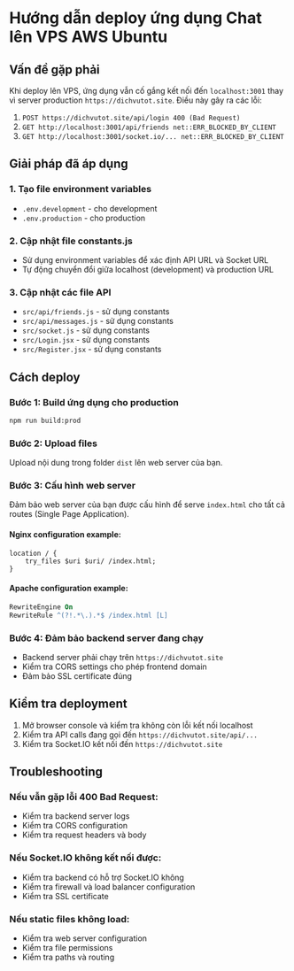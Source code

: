 # Hướng dẫn deploy ứng dụng Chat lên VPS AWS Ubuntu

## Vấn đề gặp phải

Khi deploy lên VPS, ứng dụng vẫn cố gắng kết nối đến `localhost:3001` thay vì server production `https://dichvutot.site`. Điều này gây ra các lỗi:

1. `POST https://dichvutot.site/api/login 400 (Bad Request)`
2. `GET http://localhost:3001/api/friends net::ERR_BLOCKED_BY_CLIENT`
3. `GET http://localhost:3001/socket.io/... net::ERR_BLOCKED_BY_CLIENT`

## Giải pháp đã áp dụng

### 1. Tạo file environment variables
- `.env.development` - cho development
- `.env.production` - cho production

### 2. Cập nhật file constants.js
- Sử dụng environment variables để xác định API URL và Socket URL
- Tự động chuyển đổi giữa localhost (development) và production URL

### 3. Cập nhật các file API
- `src/api/friends.js` - sử dụng constants
- `src/api/messages.js` - sử dụng constants
- `src/socket.js` - sử dụng constants
- `src/Login.jsx` - sử dụng constants
- `src/Register.jsx` - sử dụng constants

## Cách deploy

### Bước 1: Build ứng dụng cho production
```bash
npm run build:prod
```

### Bước 2: Upload files
Upload nội dung trong folder `dist` lên web server của bạn.

### Bước 3: Cấu hình web server
Đảm bảo web server của bạn được cấu hình để serve `index.html` cho tất cả routes (Single Page Application).

#### Nginx configuration example:
```nginx
location / {
    try_files $uri $uri/ /index.html;
}
```

#### Apache configuration example:
```apache
RewriteEngine On
RewriteRule ^(?!.*\.).*$ /index.html [L]
```

### Bước 4: Đảm bảo backend server đang chạy
- Backend server phải chạy trên `https://dichvutot.site`
- Kiểm tra CORS settings cho phép frontend domain
- Đảm bảo SSL certificate đúng

## Kiểm tra deployment

1. Mở browser console và kiểm tra không còn lỗi kết nối localhost
2. Kiểm tra API calls đang gọi đến `https://dichvutot.site/api/...`
3. Kiểm tra Socket.IO kết nối đến `https://dichvutot.site`

## Troubleshooting

### Nếu vẫn gặp lỗi 400 Bad Request:
- Kiểm tra backend server logs
- Kiểm tra CORS configuration
- Kiểm tra request headers và body

### Nếu Socket.IO không kết nối được:
- Kiểm tra backend có hỗ trợ Socket.IO không
- Kiểm tra firewall và load balancer configuration
- Kiểm tra SSL certificate

### Nếu static files không load:
- Kiểm tra web server configuration
- Kiểm tra file permissions
- Kiểm tra paths và routing
